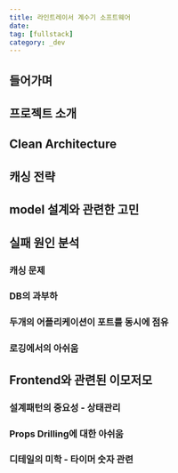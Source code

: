 ```yaml
---
title: 라인트레이서 계수기 소프트웨어
date:
tag: [fullstack]
category: _dev
---
```


## 들어가며

## 프로젝트 소개

## Clean Architecture

## 캐싱 전략

## model 설계와 관련한 고민

## 실패 원인 분석

### 캐싱 문제

### DB의 과부하

### 두개의 어플리케이션이 포트를 동시에 점유

### 로깅에서의 아쉬움

## Frontend와 관련된 이모저모

### 설계패턴의 중요성 - 상태관리

### Props Drilling에 대한 아쉬움

### 디테일의 미학 - 타이머 숫자 관련
